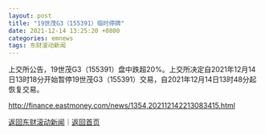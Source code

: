 ```yaml
---
layout: post
title: "19世茂G3（155391）临时停牌"
date: 2021-12-14 13:25:20 +0800
categories: emnews
tags: 东财滚动新闻
---
```


上交所公告，19世茂G3（155391）盘中跌超20%。上交所决定自2021年12月14日13时18分开始暂停19世茂G3（155391）交易，自2021年12月14日13时48分起恢复交易。

<http://finance.eastmoney.com/news/1354,202112142213083415.html>

[返回东财滚动新闻](//finews.withounder.com/emnews/)｜[返回首页](//finews.withounder.com/)